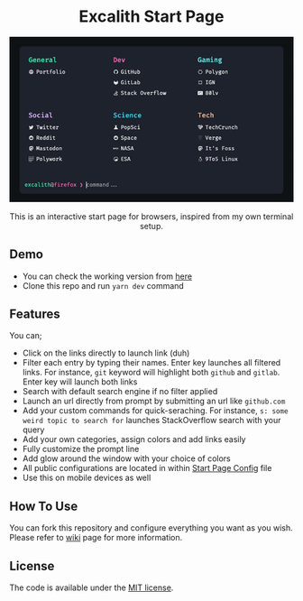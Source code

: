 <p align="center">
	<h1 align="center">Excalith Start Page</h1>
</p>

![An animated gif displaying functionality](.github/startpage.gif)

<p align="center">
	This is an interactive start page for browsers, inspired from my own terminal setup.
</p>

## Demo

- You can check the working version from [here](https://excalith-start-page.vercel.app)
- Clone this repo and run `yarn dev` command

## Features

You can;

- Click on the links directly to launch link (duh)
- Filter each entry by typing their names. Enter key launches all filtered links. For instance, `git` keyword will highlight both `github` and `gitlab`. Enter key will launch both links
- Search with default search engine if no filter applied
- Launch an url directly from prompt by submitting an url like `github.com`
- Add your custom commands for quick-seraching. For instance, `s: some weird topic to search for` launches StackOverflow search with your query
- Add your own categories, assign colors and add links easily
- Fully customize the prompt line
- Add glow around the window with your choice of colors
- All public configurations are located in within [Start Page Config](src/startpage.config.js) file
- Use this on mobile devices as well

## How To Use

You can fork this repository and configure everything you want as you wish. Please refer to [wiki](https://github.com/excalith/excalith-start-page/wiki) page for more information.

## License

The code is available under the [MIT license](LICENSE).
